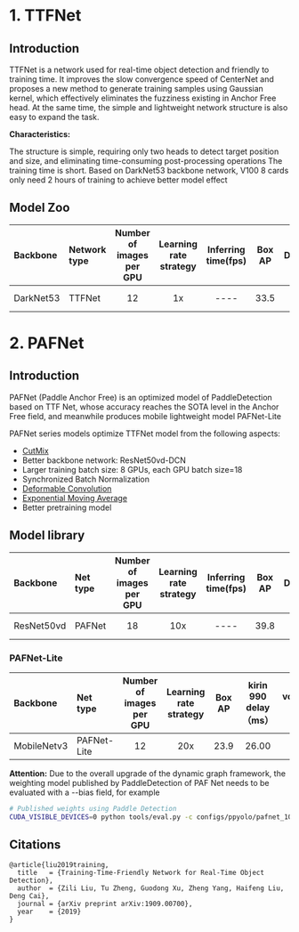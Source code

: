 # 1. TTFNet

## Introduction

TTFNet is a network used for real-time object detection and friendly to training time. It improves the slow convergence speed of CenterNet and proposes a new method to generate training samples using Gaussian kernel, which effectively eliminates the fuzziness existing in Anchor Free head. At the same time, the simple and lightweight network structure is also easy to expand the task.


**Characteristics:**

The structure is simple, requiring only two heads to detect target position and size, and eliminating time-consuming post-processing operations
The training time is short. Based on DarkNet53 backbone network, V100 8 cards only need 2 hours of training to achieve better model effect

## Model Zoo

| Backbone  | Network type | Number of images per GPU | Learning rate strategy | Inferring time(fps) | Box AP |                                     Download                                     |                                                       Configuration File                                                       |
| :-------- | :----------- | :----------------------: | :--------------------: | :-----------------: | :----: | :------------------------------------------------------------------------------: | :----------------------------------------------------------------------------------------------------------------------------: |
| DarkNet53 | TTFNet       |            12            |           1x           |        ----         |  33.5  | [link](https://paddledet.bj.bcebos.com/models/ttfnet_darknet53_1x_coco.pdparams) | [Configuration File](https://github.com/PaddlePaddle/PaddleDetection/tree/release/2.3/configs/ttfnet/ttfnet_darknet53_1x_coco.yml) |





# 2. PAFNet

## Introduction

PAFNet (Paddle Anchor Free) is an optimized model of PaddleDetection based on TTF Net, whose accuracy reaches the SOTA level in the Anchor Free field, and meanwhile produces mobile lightweight model PAFNet-Lite

PAFNet series models optimize TTFNet model from the following aspects:

- [CutMix](https://arxiv.org/abs/1905.04899)
- Better backbone network: ResNet50vd-DCN
- Larger training batch size: 8 GPUs, each GPU batch size=18
- Synchronized Batch Normalization
- [Deformable Convolution](https://arxiv.org/abs/1703.06211)
- [Exponential Moving Average](https://www.investopedia.com/terms/e/ema.asp)
- Better pretraining model


## Model library

| Backbone   | Net type | Number of images per GPU | Learning rate strategy | Inferring time(fps) | Box AP |                                Download                                 |                                                  Configuration File                                                   |
| :--------- | :------- | :----------------------: | :--------------------: | :-----------------: | :----: | :---------------------------------------------------------------------: | :-------------------------------------------------------------------------------------------------------------------: |
| ResNet50vd | PAFNet   |            18            |          10x           |        ----         |  39.8  | [link](https://paddledet.bj.bcebos.com/models/pafnet_10x_coco.pdparams) | [Configuration File](https://github.com/PaddlePaddle/PaddleDetection/tree/release/2.3/configs/ttfnet/pafnet_10x_coco.yml) |



### PAFNet-Lite

| Backbone    | Net type    | Number of images per GPU | Learning rate strategy | Box AP | kirin 990 delay（ms） | volume（M） |                                         Download                                          |                                                           Configuration File                                                            |
| :---------- | :---------- | :----------------------: | :--------------------: | :----: | :-------------------: | :---------: | :---------------------------------------------------------------------------------------: | :-------------------------------------------------------------------------------------------------------------------------------------: |
| MobileNetv3 | PAFNet-Lite |            12            |          20x           |  23.9  |         26.00         |     14      | [link](https://paddledet.bj.bcebos.com/models/pafnet_lite_mobilenet_v3_20x_coco.pdparams) | [Configuration File](https://github.com/PaddlePaddle/PaddleDetection/tree/release/2.3/configs/ttfnet/pafnet_lite_mobilenet_v3_20x_coco.yml) |

**Attention:** Due to the overall upgrade of the dynamic graph framework, the weighting model published by PaddleDetection of PAF Net needs to be evaluated with a --bias field, for example

```bash
# Published weights using Paddle Detection
CUDA_VISIBLE_DEVICES=0 python tools/eval.py -c configs/ppyolo/pafnet_10x_coco.yml -o weights=https://paddledet.bj.bcebos.com/models/pafnet_10x_coco.pdparams --bias
```

## Citations
```
@article{liu2019training,
  title   = {Training-Time-Friendly Network for Real-Time Object Detection},
  author  = {Zili Liu, Tu Zheng, Guodong Xu, Zheng Yang, Haifeng Liu, Deng Cai},
  journal = {arXiv preprint arXiv:1909.00700},
  year    = {2019}
}
```

